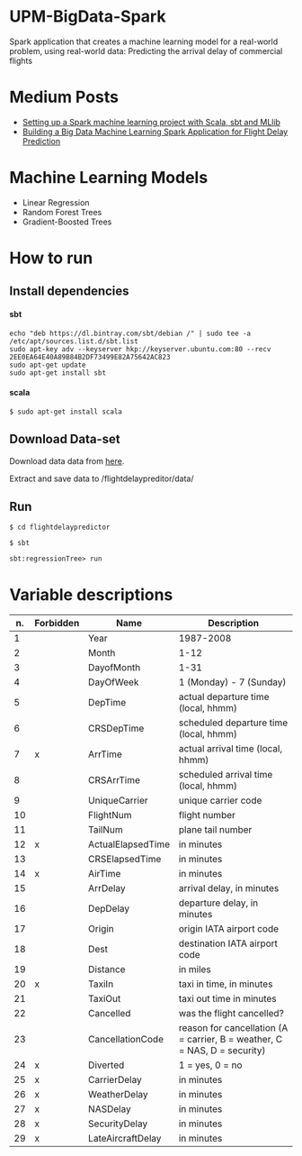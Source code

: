 # UPM-BigData-Spark
Spark application that creates a machine learning model for a real-world problem, using real-world data: Predicting the arrival delay of commercial flights

# Medium Posts
- [Setting up a Spark machine learning project with Scala, sbt and MLlib](https://medium.com/@pedrodc/setting-up-a-spark-machine-learning-project-with-scala-sbt-and-mllib-831c329907ea)
- [Building a Big Data Machine Learning Spark Application for Flight Delay Prediction](https://medium.com/@pedrodc/building-a-big-data-machine-learning-spark-application-for-flight-delay-prediction-4f9507cdb010)

# Machine Learning Models
- Linear Regression
- Random Forest Trees
- Gradient-Boosted Trees

# How to run

## Install dependencies

#### sbt
```
echo "deb https://dl.bintray.com/sbt/debian /" | sudo tee -a /etc/apt/sources.list.d/sbt.list
sudo apt-key adv --keyserver hkp://keyserver.ubuntu.com:80 --recv 2EE0EA64E40A89B84B2DF73499E82A75642AC823
sudo apt-get update
sudo apt-get install sbt
``` 

#### scala
```
$ sudo apt-get install scala
```

## Download Data-set

Download data data from [here](http://stat-computing.org/dataexpo/2009/the-data.html).

Extract and save data to /flightdelaypreditor/data/

## Run
```
$ cd flightdelaypredictor

$ sbt

sbt:regressionTree> run

 ``` 

# Variable descriptions
n.  | Forbidden |  Name |	Description
--  |-- |  ------| -------------
1	|	| Year |	1987-2008
2	|	| Month |	1-12
3	|	| DayofMonth |	1-31
4	|	| DayOfWeek |	1 (Monday) - 7 (Sunday)
5	|	| DepTime |	actual departure time (local, hhmm)
6	|	| CRSDepTime |	scheduled departure time (local, hhmm)
7	| x	| ArrTime |	actual arrival time (local, hhmm)
8	|	| CRSArrTime |	scheduled arrival time (local, hhmm)
9	|	| UniqueCarrier |	unique carrier code
10	|	| FlightNum |	flight number
11	|	| TailNum |	plane tail number
12	| x	| ActualElapsedTime |	in minutes
13	|	| CRSElapsedTime |	in minutes
14	| x	| AirTime |	in minutes
15	|	| ArrDelay |	arrival delay, in minutes
16	|	| DepDelay |	departure delay, in minutes
17	|	| Origin |	origin IATA airport code
18	|	| Dest |	destination IATA airport code
19	|	| Distance |	in miles
20	| x	| TaxiIn |	taxi in time, in minutes
21	|	| TaxiOut |	taxi out time in minutes
22	|	| Cancelled |	was the flight cancelled?
23	|	| CancellationCode |	reason for cancellation (A = carrier, B = weather, C = NAS, D = security)
24	| x | Diverted |	1 = yes, 0 = no
25	| x | CarrierDelay |	in minutes
26	| x | WeatherDelay |	in minutes
27	| x | NASDelay |	in minutes
28	| x | SecurityDelay |	in minutes
29	| x | LateAircraftDelay |	in minutes
